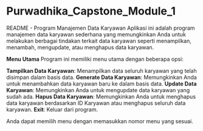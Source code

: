 # Purwadhika_Capstone_Module_1

README - Program Manajemen Data Karyawan
Aplikasi ini adalah program manajemen data karyawan sederhana yang memungkinkan Anda untuk melakukan berbagai tindakan terkait data karyawan seperti menampilkan, menambah, mengupdate, atau menghapus data karyawan.

**Menu Utama**
Program ini memiliki menu utama dengan beberapa opsi:

**Tampilkan Data Karyawan**: Menampilkan data seluruh karyawan yang telah disimpan dalam basis data.
**Generate Data Karyawan**: Memungkinkan Anda untuk menambahkan data karyawan baru ke dalam basis data.
**Update Data Karyawan**: Memungkinkan Anda untuk mengupdate data karyawan yang sudah ada.
**Hapus Data Karyawan**: Memungkinkan Anda untuk menghapus data karyawan berdasarkan ID Karyawan atau menghapus seluruh data karyawan.
**Exit**: Keluar dari program.

Anda dapat memilih menu dengan memasukkan nomor menu yang sesuai.
